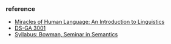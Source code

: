 


### reference
* [Miracles of Human Language: An Introduction to Linguistics](https://www.coursera.org/learn/human-language/home/info)
* [DS-GA 3001 <Natural Language Understanding with Distributed Representations>](https://docs.google.com/document/d/1YS5QRvqMJVs9n3sK5fFjuldY7_vh42C5uUfxUGgL-Gc/edit#)
* [Syllabus: Bowman, Seminar in Semantics](https://docs.google.com/document/d/1V3toeLX8DieMhvHpUAwFmCx4jdIfI4oPB5q2qLrfsvM/edit#)